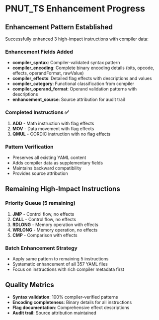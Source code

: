 # PNUT_TS Enhancement Progress

## Enhancement Pattern Established

Successfully enhanced 3 high-impact instructions with compiler data:

### Enhancement Fields Added
- **compiler_syntax**: Compiler-validated syntax pattern
- **compiler_encoding**: Complete binary encoding details (bits, opcode, effects, operandFormat, rawValue)  
- **compiler_effects**: Detailed flag effects with descriptions and values
- **compiler_category**: Functional classification from compiler
- **compiler_operand_format**: Operand validation patterns with descriptions
- **enhancement_source**: Source attribution for audit trail

### Completed Instructions ✅
1. **ADD** - Math instruction with flag effects
2. **MOV** - Data movement with flag effects  
3. **QMUL** - CORDIC instruction with no flag effects

### Pattern Verification
- Preserves all existing YAML content
- Adds compiler data as supplementary fields
- Maintains backward compatibility
- Provides source attribution

## Remaining High-Impact Instructions

### Priority Queue (5 remaining)
1. **JMP** - Control flow, no effects
2. **CALL** - Control flow, no effects
3. **RDLONG** - Memory operation with effects
4. **WRLONG** - Memory operation, no effects  
5. **CMP** - Comparison with effects

### Batch Enhancement Strategy
- Apply same pattern to remaining 5 instructions
- Systematic enhancement of all 357 YAML files
- Focus on instructions with rich compiler metadata first

## Quality Metrics
- **Syntax validation**: 100% compiler-verified patterns
- **Encoding completeness**: Binary details for all instructions
- **Flag documentation**: Comprehensive effect descriptions
- **Audit trail**: Source attribution maintained